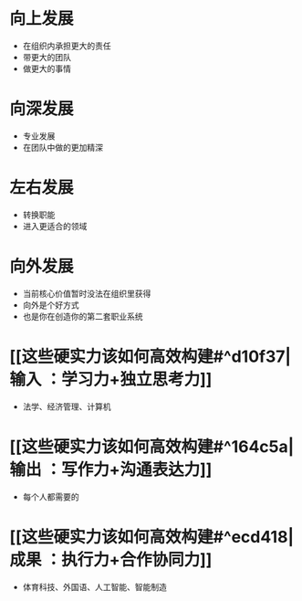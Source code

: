 # 向上发展

- 在组织内承担更大的责任
- 带更大的团队
- 做更大的事情

# 向深发展

- 专业发展
- 在团队中做的更加精深

# 左右发展

- 转换职能
- 进入更适合的领域

# 向外发展

- 当前核心价值暂时没法在组织里获得
- 向外是个好方式
- 也是你在创造你的第二套职业系统

# [[这些硬实力该如何高效构建#^d10f37|输入 ：学习力+独立思考力]]

- 法学、经济管理、计算机

# [[这些硬实力该如何高效构建#^164c5a|输出 ：写作力+沟通表达力]]

- 每个人都需要的

# [[这些硬实力该如何高效构建#^ecd418|成果 ：执行力+合作协同力]]

- 体育科技、外国语、人工智能、智能制造